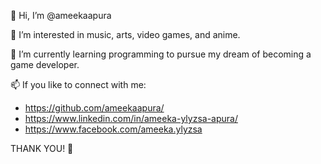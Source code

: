 👋 Hi, I’m @ameekaapura

👀 I’m interested in music, arts, video games, and anime.

🌱 I’m currently learning programming to pursue my dream of becoming a game developer.

📫 If you like to connect with me:

- https://github.com/ameekaapura/
- https://www.linkedin.com/in/ameeka-ylyzsa-apura/
- https://www.facebook.com/ameeka.ylyzsa


<!---
ameekaapura/ameekaapura is a ✨ special ✨ repository because its `README.md` (this file) appears on your GitHub profile.
You can click the Preview link to take a look at your changes.
--->

THANK YOU! 🫶
